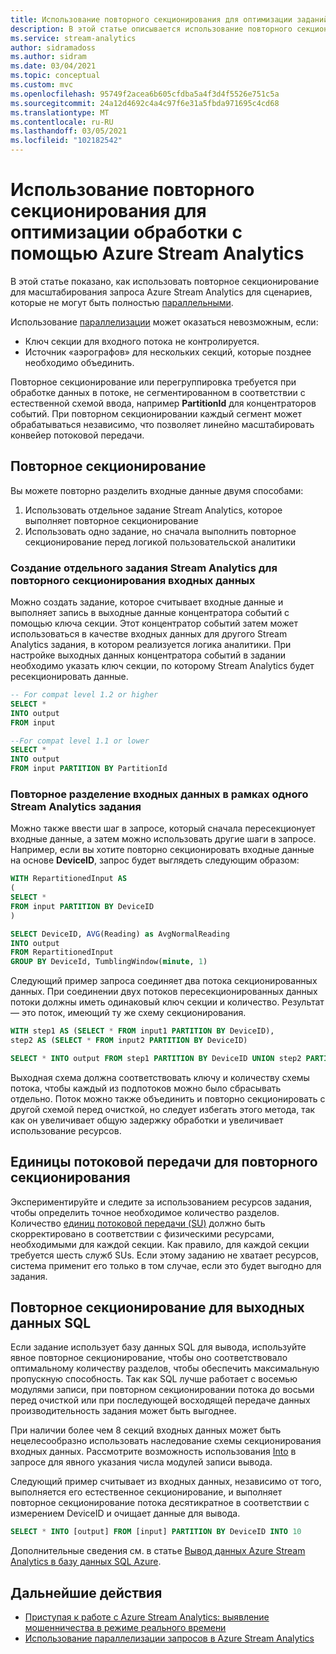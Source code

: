```yaml
---
title: Использование повторного секционирования для оптимизации заданий Azure Stream Analytics
description: В этой статье описывается использование повторного секционирования для оптимизации Azure Stream Analytics заданий, которые не могут быть параллельными.
ms.service: stream-analytics
author: sidramadoss
ms.author: sidram
ms.date: 03/04/2021
ms.topic: conceptual
ms.custom: mvc
ms.openlocfilehash: 95749f2acea6b605cfdba5a4f3d4f5526e751c5a
ms.sourcegitcommit: 24a12d4692c4a4c97f6e31a5fbda971695c4cd68
ms.translationtype: MT
ms.contentlocale: ru-RU
ms.lasthandoff: 03/05/2021
ms.locfileid: "102182542"
---
```

# <a name="use-repartitioning-to-optimize-processing-with-azure-stream-analytics"></a>Использование повторного секционирования для оптимизации обработки с помощью Azure Stream Analytics

В этой статье показано, как использовать повторное секционирование для масштабирования запроса Azure Stream Analytics для сценариев, которые не могут быть полностью [параллельными](stream-analytics-scale-jobs.md).

Использование [параллелизации](stream-analytics-parallelization.md) может оказаться невозможным, если:

* Ключ секции для входного потока не контролируется.
* Источник «аэрографов» для нескольких секций, которые позднее необходимо объединить.

Повторное секционирование или перегруппировка требуется при обработке данных в потоке, не сегментированном в соответствии с естественной схемой ввода, например **PartitionId** для концентраторов событий. При повторном секционировании каждый сегмент может обрабатываться независимо, что позволяет линейно масштабировать конвейер потоковой передачи. 

## <a name="how-to-repartition"></a>Повторное секционирование
Вы можете повторно разделить входные данные двумя способами:
1. Использовать отдельное задание Stream Analytics, которое выполняет повторное секционирование
2. Использовать одно задание, но сначала выполнить повторное секционирование перед логикой пользовательской аналитики

### <a name="creating-a-separate-stream-analytics-job-to-repartition-input"></a>Создание отдельного задания Stream Analytics для повторного секционирования входных данных
Можно создать задание, которое считывает входные данные и выполняет запись в выходные данные концентратора событий с помощью ключа секции. Этот концентратор событий затем может использоваться в качестве входных данных для другого Stream Analytics задания, в котором реализуется логика аналитики. При настройке выходных данных концентратора событий в задании необходимо указать ключ секции, по которому Stream Analytics будет ресекционировать данные. 
```sql
-- For compat level 1.2 or higher
SELECT * 
INTO output
FROM input

--For compat level 1.1 or lower
SELECT *
INTO output
FROM input PARTITION BY PartitionId
```

### <a name="repartition-input-within-a-single-stream-analytics-job"></a>Повторное разделение входных данных в рамках одного Stream Analytics задания
Можно также ввести шаг в запросе, который сначала пересекционует входные данные, а затем можно использовать другие шаги в запросе. Например, если вы хотите повторно секционировать входные данные на основе **DeviceID**, запрос будет выглядеть следующим образом:
```sql
WITH RepartitionedInput AS 
( 
SELECT * 
FROM input PARTITION BY DeviceID
)

SELECT DeviceID, AVG(Reading) as AvgNormalReading  
INTO output
FROM RepartitionedInput  
GROUP BY DeviceId, TumblingWindow(minute, 1)  
```

Следующий пример запроса соединяет два потока секционированных данных. При соединении двух потоков пересекционированных данных потоки должны иметь одинаковый ключ секции и количество. Результат — это поток, имеющий ту же схему секционирования.

```sql
WITH step1 AS (SELECT * FROM input1 PARTITION BY DeviceID),
step2 AS (SELECT * FROM input2 PARTITION BY DeviceID)

SELECT * INTO output FROM step1 PARTITION BY DeviceID UNION step2 PARTITION BY DeviceID
```

Выходная схема должна соответствовать ключу и количеству схемы потока, чтобы каждый из подпотоков можно было сбрасывать отдельно. Поток можно также объединить и повторно секционировать с другой схемой перед очисткой, но следует избегать этого метода, так как он увеличивает общую задержку обработки и увеличивает использование ресурсов.

## <a name="streaming-units-for-repartitions"></a>Единицы потоковой передачи для повторного секционирования

Экспериментируйте и следите за использованием ресурсов задания, чтобы определить точное необходимое количество разделов. Количество [единиц потоковой передачи (SU)](stream-analytics-streaming-unit-consumption.md) должно быть скорректировано в соответствии с физическими ресурсами, необходимыми для каждой секции. Как правило, для каждой секции требуется шесть служб SUs. Если этому заданию не хватает ресурсов, система применит его только в том случае, если это будет выгодно для задания.

## <a name="repartitions-for-sql-output"></a>Повторное секционирование для выходных данных SQL

Если задание использует базу данных SQL для вывода, используйте явное повторное секционирование, чтобы оно соответствовало оптимальному количеству разделов, чтобы обеспечить максимальную пропускную способность. Так как SQL лучше работает с восемью модулями записи, при повторном секционировании потока до восьми перед очисткой или при последующей восходящей передаче данных производительность задания может быть выгоднее. 

При наличии более чем 8 секций входных данных может быть нецелесообразно использовать наследование схемы секционирования входных данных. Рассмотрите возможность использования [Into](/stream-analytics-query/into-azure-stream-analytics#into-shard-count) в запросе для явного указания числа модулей записи вывода. 

Следующий пример считывает из входных данных, независимо от того, выполняется его естественное секционирование, и выполняет повторное секционирование потока десятикратное в соответствии с измерением DeviceID и очищает данные для вывода. 

```sql
SELECT * INTO [output] FROM [input] PARTITION BY DeviceID INTO 10
```

Дополнительные сведения см. в статье [Вывод данных Azure Stream Analytics в базу данных SQL Azure](stream-analytics-sql-output-perf.md).


## <a name="next-steps"></a>Дальнейшие действия

* [Приступая к работе с Azure Stream Analytics: выявление мошенничества в режиме реального времени](stream-analytics-introduction.md)
* [Использование параллелизации запросов в Azure Stream Analytics](stream-analytics-parallelization.md)
